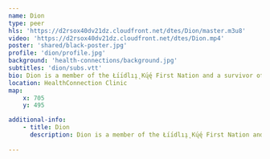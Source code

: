 ```yaml
---
name: Dion
type: peer
hls: 'https://d2rsox40dv21dz.cloudfront.net/dtes/Dion/master.m3u8'
video: 'https://d2rsox40dv21dz.cloudfront.net/dtes/Dion.mp4'
poster: 'shared/black-poster.jpg'
profile: 'dion/profile.jpg'
background: 'health-connections/background.jpg'
subtitles: 'dion/subs.vtt'
bio: Dion is a member of the Łı́ı́dlı̨ı̨ Kų́ę́ First Nation and a survivor of the 60’s scoop. Dion has struggled with substance use and concurrent disorders for many years, and has lived experience as a client and a worker at many health and addictions services. He is an ironworker, a father of two, and loves to 4x4 in the backcountry.
location: HealthConnection Clinic
map:
    x: 705
    y: 495

additional-info: 
    - title: Dion
      description: Dion is a member of the Łı́ı́dlı̨ı̨ Kų́ę́ First Nation and a survivor of the 60’s scoop. Dion has struggled with substance use and concurrent disorders for many years, and has lived experience as a client and a worker at many health and addictions services. He is an ironworker, a father of two, and loves to 4x4 in the backcountry.
    
---
```

